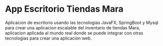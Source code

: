 <h1>App Escritorio Tiendas Mara</h1>
<p>Aplicacion de escritorio usando las tecnologias JavaFX, SpringBoot y Mysql para crear una aplicacion escalable del inventario de tiendas Mara, aplicacion aplicada al mundo real donde se puede integrar con otras tecnologias para crear una aplicacion web.</p>